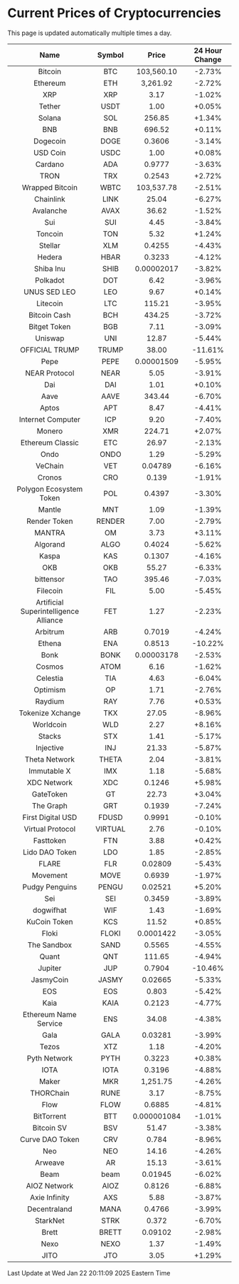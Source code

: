 # Current Prices of Cryptocurrencies
This page is updated automatically multiple times a day.

| Name | Symbol | Price | 24 Hour Change |
| :---: |:---:| :---: | :---: |
| Bitcoin | BTC | 103,560.10 | -2.73% |
| Ethereum | ETH | 3,261.92 | -2.72% |
| XRP | XRP | 3.17 | -1.02% |
| Tether | USDT | 1.00 | +0.05% |
| Solana | SOL | 256.85 | +1.34% |
| BNB | BNB | 696.52 | +0.11% |
| Dogecoin | DOGE | 0.3606 | -3.14% |
| USD Coin | USDC | 1.00 | +0.08% |
| Cardano | ADA | 0.9777 | -3.63% |
| TRON | TRX | 0.2543 | +2.72% |
| Wrapped Bitcoin | WBTC | 103,537.78 | -2.51% |
| Chainlink | LINK | 25.04 | -6.27% |
| Avalanche | AVAX | 36.62 | -1.52% |
| Sui | SUI | 4.45 | -3.84% |
| Toncoin | TON | 5.32 | +1.24% |
| Stellar | XLM | 0.4255 | -4.43% |
| Hedera | HBAR | 0.3233 | -4.12% |
| Shiba Inu | SHIB | 0.00002017 | -3.82% |
| Polkadot | DOT | 6.42 | -3.96% |
| UNUS SED LEO | LEO | 9.67 | +0.14% |
| Litecoin | LTC | 115.21 | -3.95% |
| Bitcoin Cash | BCH | 434.25 | -3.72% |
| Bitget Token | BGB | 7.11 | -3.09% |
| Uniswap | UNI | 12.87 | -5.44% |
| OFFICIAL TRUMP | TRUMP | 38.00 | -11.61% |
| Pepe | PEPE | 0.00001509 | -5.95% |
| NEAR Protocol | NEAR | 5.05 | -3.91% |
| Dai | DAI | 1.01 | +0.10% |
| Aave | AAVE | 343.44 | -6.70% |
| Aptos | APT | 8.47 | -4.41% |
| Internet Computer | ICP | 9.20 | -7.40% |
| Monero | XMR | 224.71 | +2.07% |
| Ethereum Classic | ETC | 26.97 | -2.13% |
| Ondo | ONDO | 1.29 | -5.29% |
| VeChain | VET | 0.04789 | -6.16% |
| Cronos | CRO | 0.139 | -1.91% |
| Polygon Ecosystem Token | POL | 0.4397 | -3.30% |
| Mantle | MNT | 1.09 | -1.39% |
| Render Token | RENDER | 7.00 | -2.79% |
| MANTRA | OM | 3.73 | +3.11% |
| Algorand | ALGO | 0.4024 | -5.62% |
| Kaspa | KAS | 0.1307 | -4.16% |
| OKB | OKB | 55.27 | -6.33% |
| bittensor | TAO | 395.46 | -7.03% |
| Filecoin | FIL | 5.00 | -5.45% |
| Artificial Superintelligence Alliance | FET | 1.27 | -2.23% |
| Arbitrum | ARB | 0.7019 | -4.24% |
| Ethena | ENA | 0.8513 | -10.22% |
| Bonk | BONK | 0.00003178 | -2.53% |
| Cosmos | ATOM | 6.16 | -1.62% |
| Celestia | TIA | 4.63 | -6.04% |
| Optimism | OP | 1.71 | -2.76% |
| Raydium | RAY | 7.76 | +0.53% |
| Tokenize Xchange | TKX | 27.05 | -8.96% |
| Worldcoin | WLD | 2.27 | +8.16% |
| Stacks | STX | 1.41 | -5.17% |
| Injective | INJ | 21.33 | -5.87% |
| Theta Network | THETA | 2.04 | -3.81% |
| Immutable X | IMX | 1.18 | -5.68% |
| XDC Network | XDC | 0.1246 | +5.98% |
| GateToken | GT | 22.73 | +3.04% |
| The Graph | GRT | 0.1939 | -7.24% |
| First Digital USD | FDUSD | 0.9991 | -0.10% |
| Virtual Protocol | VIRTUAL | 2.76 | -0.10% |
| Fasttoken | FTN | 3.88 | +0.42% |
| Lido DAO Token | LDO | 1.85 | -2.85% |
| FLARE | FLR | 0.02809 | -5.43% |
| Movement | MOVE | 0.6939 | -1.97% |
| Pudgy Penguins | PENGU | 0.02521 | +5.20% |
| Sei | SEI | 0.3459 | -3.89% |
| dogwifhat | WIF | 1.43 | -1.69% |
| KuCoin Token | KCS | 11.52 | +0.85% |
| Floki | FLOKI | 0.0001422 | -3.05% |
| The Sandbox | SAND | 0.5565 | -4.55% |
| Quant | QNT | 111.65 | -4.94% |
| Jupiter | JUP | 0.7904 | -10.46% |
| JasmyCoin | JASMY | 0.02665 | -5.33% |
| EOS | EOS | 0.803 | -5.42% |
| Kaia | KAIA | 0.2123 | -4.77% |
| Ethereum Name Service | ENS | 34.08 | -4.38% |
| Gala | GALA | 0.03281 | -3.99% |
| Tezos | XTZ | 1.18 | -4.20% |
| Pyth Network | PYTH | 0.3223 | +0.38% |
| IOTA | IOTA | 0.3196 | -4.88% |
| Maker | MKR | 1,251.75 | -4.26% |
| THORChain | RUNE | 3.17 | -8.75% |
| Flow | FLOW | 0.6885 | -4.81% |
| BitTorrent | BTT | 0.000001084 | -1.01% |
| Bitcoin SV | BSV | 51.47 | -3.38% |
| Curve DAO Token | CRV | 0.784 | -8.96% |
| Neo | NEO | 14.16 | -4.26% |
| Arweave | AR | 15.13 | -3.61% |
| Beam | beam | 0.01945 | -6.02% |
| AIOZ Network | AIOZ | 0.8126 | -6.88% |
| Axie Infinity | AXS | 5.88 | -3.87% |
| Decentraland | MANA | 0.4766 | -3.99% |
| StarkNet | STRK | 0.372 | -6.70% |
| Brett | BRETT | 0.09102 | -2.98% |
| Nexo | NEXO | 1.37 | -1.49% |
| JITO | JTO | 3.05 | +1.29% |

Last Update at Wed Jan 22 20:11:09 2025 Eastern Time